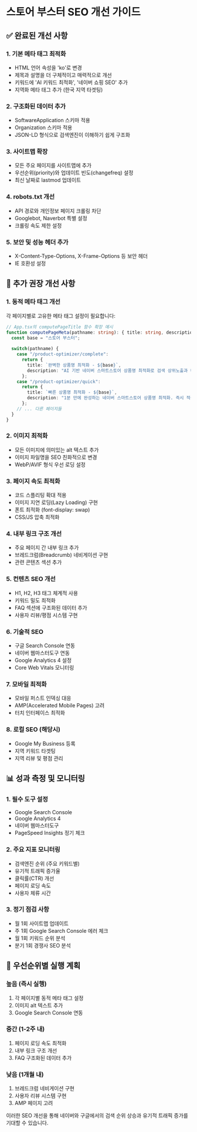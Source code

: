 # 스토어 부스터 SEO 개선 가이드

## ✅ 완료된 개선 사항

### 1. 기본 메타 태그 최적화
- HTML 언어 속성을 'ko'로 변경
- 제목과 설명을 더 구체적이고 매력적으로 개선
- 키워드에 'AI 키워드 최적화', '네이버 쇼핑 SEO' 추가
- 지역화 메타 태그 추가 (한국 지역 타겟팅)

### 2. 구조화된 데이터 추가
- SoftwareApplication 스키마 적용
- Organization 스키마 적용
- JSON-LD 형식으로 검색엔진이 이해하기 쉽게 구조화

### 3. 사이트맵 확장
- 모든 주요 페이지를 사이트맵에 추가
- 우선순위(priority)와 업데이트 빈도(changefreq) 설정
- 최신 날짜로 lastmod 업데이트

### 4. robots.txt 개선
- API 경로와 개인정보 페이지 크롤링 차단
- Googlebot, Naverbot 특별 설정
- 크롤링 속도 제한 설정

### 5. 보안 및 성능 헤더 추가
- X-Content-Type-Options, X-Frame-Options 등 보안 헤더
- IE 호환성 설정

## 🔄 추가 권장 개선 사항

### 1. 동적 메타 태그 개선
각 페이지별로 고유한 메타 태그 설정이 필요합니다:

```typescript
// App.tsx의 computePageTitle 함수 확장 예시
function computePageMeta(pathname: string): { title: string, description: string } {
  const base = "스토어 부스터";
  
  switch(pathname) {
    case "/product-optimizer/complete":
      return {
        title: `완벽한 상품명 최적화 - ${base}`,
        description: "AI 기반 네이버 스마트스토어 상품명 최적화로 검색 상위노출과 매출 증대를 달성하세요."
      };
    case "/product-optimizer/quick":
      return {
        title: `빠른 상품명 최적화 - ${base}`,
        description: "1분 만에 완성하는 네이버 스마트스토어 상품명 최적화. 즉시 적용 가능한 키워드 추천."
      };
    // ... 다른 페이지들
  }
}
```

### 2. 이미지 최적화
- 모든 이미지에 의미있는 alt 텍스트 추가
- 이미지 파일명을 SEO 친화적으로 변경
- WebP/AVIF 형식 우선 로딩 설정

### 3. 페이지 속도 최적화
- 코드 스플리팅 확대 적용
- 이미지 지연 로딩(Lazy Loading) 구현
- 폰트 최적화 (font-display: swap)
- CSS/JS 압축 최적화

### 4. 내부 링크 구조 개선
- 주요 페이지 간 내부 링크 추가
- 브레드크럼(Breadcrumb) 네비게이션 구현
- 관련 콘텐츠 섹션 추가

### 5. 컨텐츠 SEO 개선
- H1, H2, H3 태그 체계적 사용
- 키워드 밀도 최적화
- FAQ 섹션에 구조화된 데이터 추가
- 사용자 리뷰/평점 시스템 구현

### 6. 기술적 SEO
- 구글 Search Console 연동
- 네이버 웹마스터도구 연동
- Google Analytics 4 설정
- Core Web Vitals 모니터링

### 7. 모바일 최적화
- 모바일 퍼스트 인덱싱 대응
- AMP(Accelerated Mobile Pages) 고려
- 터치 인터페이스 최적화

### 8. 로컬 SEO (해당시)
- Google My Business 등록
- 지역 키워드 타겟팅
- 지역 리뷰 및 평점 관리

## 📊 성과 측정 및 모니터링

### 1. 필수 도구 설정
- Google Search Console
- Google Analytics 4
- 네이버 웹마스터도구
- PageSpeed Insights 정기 체크

### 2. 주요 지표 모니터링
- 검색엔진 순위 (주요 키워드별)
- 유기적 트래픽 증가율
- 클릭률(CTR) 개선
- 페이지 로딩 속도
- 사용자 체류 시간

### 3. 정기 점검 사항
- 월 1회 사이트맵 업데이트
- 주 1회 Google Search Console 에러 체크
- 월 1회 키워드 순위 분석
- 분기 1회 경쟁사 SEO 분석

## 🎯 우선순위별 실행 계획

### 높음 (즉시 실행)
1. 각 페이지별 동적 메타 태그 설정
2. 이미지 alt 텍스트 추가
3. Google Search Console 연동

### 중간 (1-2주 내)
1. 페이지 로딩 속도 최적화
2. 내부 링크 구조 개선
3. FAQ 구조화된 데이터 추가

### 낮음 (1개월 내)
1. 브레드크럼 네비게이션 구현
2. 사용자 리뷰 시스템 구현
3. AMP 페이지 고려

이러한 SEO 개선을 통해 네이버와 구글에서의 검색 순위 상승과 유기적 트래픽 증가를 기대할 수 있습니다. 